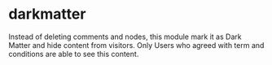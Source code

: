 # darkmatter
Instead of deleting comments and nodes, this module mark it as Dark Matter and hide content from visitors. Only Users who agreed with term and conditions are able to see this content.
